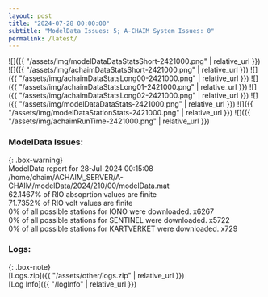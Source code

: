 ```yaml
---
layout: post
title: "2024-07-28 00:00:00"
subtitle: "ModelData Issues: 5; A-CHAIM System Issues: 0"
permalink: /latest/
---
```


![]({{ "/assets/img/modelDataDataStatsShort-2421000.png" | relative_url }})
![]({{ "/assets/img/achaimDataStatsShort-2421000.png" | relative_url }})
![]({{ "/assets/img/achaimDataStatsLong00-2421000.png" | relative_url }})
![]({{ "/assets/img/achaimDataStatsLong01-2421000.png" | relative_url }})
![]({{ "/assets/img/achaimDataStatsLong02-2421000.png" | relative_url }})
![]({{ "/assets/img/modelDataDataStats-2421000.png" | relative_url }})
![]({{ "/assets/img/modelDataStationStats-2421000.png" | relative_url }})
![]({{ "/assets/img/achaimRunTime-2421000.png" | relative_url }})


### ModelData Issues:  
  
{: .box-warning}  
 ModelData report for 28-Jul-2024 00:15:08   
 /home/chaim/ACHAIM_SERVER/A-CHAIM/modelData/2024/210/00/modelData.mat   
 62.1467% of RIO absoprtion values are finite   
 71.7352% of RIO volt values are finite   
 0% of all possible stations for IONO were downloaded. x6267   
 0% of all possible stations for SENTINEL were downloaded. x5722   
 0% of all possible stations for KARTVERKET were downloaded. x729   
  


### Logs:  
  
{: .box-note}  
[Logs.zip]({{ "/assets/other/logs.zip" | relative_url }})  
[Log Info]({{ "/logInfo" | relative_url }})  
